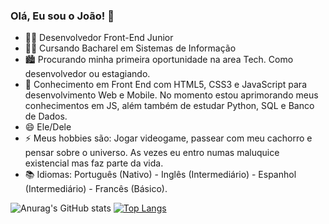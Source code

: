 ### Olá, Eu sou o João! 👋

- 👨‍💻 Desenvolvedor Front-End Junior
- 👨‍🎓 Cursando Bacharel em Sistemas de Informação
- 🏙 Procurando minha primeira oportunidade na area Tech. Como desenvolvedor ou estagiando.
- 🚀 Conhecimento em Front End com HTML5, CSS3 e JavaScript para desenvolvimento Web e Mobile.
      No momento estou aprimorando meus conhecimentos em JS, além também de estudar Python, SQL e Banco de Dados.
- 😄 Ele/Dele
- ⚡ Meus hobbies são: Jogar videogame, passear com meu cachorro e pensar sobre o universo. As vezes eu entro numas maluquice existencial mas faz parte da vida.
- 📚 Idiomas: Português (Nativo) - Inglês (Intermediário) - Espanhol (Intermediário) - Francês (Básico).

![Anurag's GitHub stats](https://github-readme-stats.vercel.app/api?username=Joaocosmala&show_icons=true&bg_color=00000000) [![Top Langs](https://github-readme-stats.vercel.app/api/top-langs/?username=Joaocosmala&bg_color=00000000)](https://github.com/anuraghazra/github-readme-stats)
